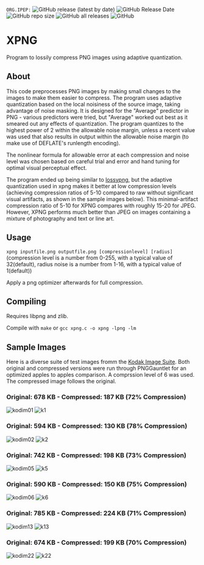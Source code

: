 `ORG.IPEP:`
![GitHub release (latest by date)](https://img.shields.io/github/v/release/ImageProcessing-ElectronicPublications/xpng)
![GitHub Release Date](https://img.shields.io/github/release-date/ImageProcessing-ElectronicPublications/xpng)
![GitHub repo size](https://img.shields.io/github/repo-size/ImageProcessing-ElectronicPublications/xpng)
![GitHub all releases](https://img.shields.io/github/downloads/ImageProcessing-ElectronicPublications/xpng/total)
![GitHub](https://img.shields.io/github/license/ImageProcessing-ElectronicPublications/xpng)  

# XPNG
Program to lossily compress PNG images using adaptive quantization.

## About
This code preprocesses PNG images by making small changes to the images to make them easier to compress. The program uses adaptive quantization based on the local noisiness of the source image, taking advantage of noise masking. It is designed for the "Average" predictor in PNG - various predictors were tried, but "Average" worked out best as it smeared out any effects of quantization. The program quantizes to the highest power of 2 within the allowable noise margin, unless a recent value was used that also results in output within the allowable noise margin (to make use of DEFLATE's runlength encoding).

The nonlinear formula for allowable error at each compression and noise level was chosen based on careful trial and error and hand tuning for optimal visual perceptual effect.

The program ended up being similar to [lossypng](https://github.com/foobaz/lossypng), but the adaptive quantization used in xpng makes it better at low compression levels (achieving compression ratios of 5-10 compared to raw without significant visual artifacts, as shown in the sample images below). This minimal-artifact compression ratio of 5-10 for XPNG compares with roughly 15-20 for JPEG. However, XPNG performs much better than JPEG on images containing a mixture of photography and text or line art.

## Usage
`xpng inputfile.png outputfile.png [compressionlevel] [radius]` (compression level is a number from 0-255, with a typical value of 32(default), radius noise is a number from 1-16, with a typical value of 1(default))

Apply a png optimizer afterwards for full compression.

## Compiling
Requires libpng and zlib.

Compile with `make` or `gcc xpng.c -o xpng -lpng -lm`

## Sample Images
Here is a diverse suite of test images fromm the [Kodak Image Suite](http://r0k.us/graphics/kodak/). Both original and compressed versions were run through PNGGauntlet for an optimized apples to apples comparison. A comprssion level of 6 was used. The compressed image follows the original.

### Original: 678 KB - Compressed: 187 KB (72% Compression)
![kodim01](https://cloud.githubusercontent.com/assets/8397050/21791560/6d455276-d698-11e6-8101-8533ebcf7249.png)
![k1](https://cloud.githubusercontent.com/assets/8397050/21791567/6d6cd7ec-d698-11e6-89ff-9231a28c48f3.png)

### Original: 594 KB - Compressed: 130 KB (78% Compression)
![kodim02](https://cloud.githubusercontent.com/assets/8397050/21791559/6d43cbb8-d698-11e6-9104-45c011d5416d.png)
![k2](https://cloud.githubusercontent.com/assets/8397050/21791566/6d6b0ce6-d698-11e6-9c4a-a8c2f419ccd3.png)

### Original: 742 KB - Compressed: 198 KB (73% Compression)
![kodim05](https://cloud.githubusercontent.com/assets/8397050/21791561/6d46d9fc-d698-11e6-8fbf-b1276c061c9d.png)
![k5](https://cloud.githubusercontent.com/assets/8397050/21791568/6d72ad48-d698-11e6-9b31-769daccd1bc6.png)

### Original: 590 KB - Compressed: 150 KB (75% Compression)
![kodim06](https://cloud.githubusercontent.com/assets/8397050/21791562/6d4a1504-d698-11e6-97bb-eb22d565eee2.png)
![k6](https://cloud.githubusercontent.com/assets/8397050/21791569/6d7e6124-d698-11e6-8e4e-868b4c0245c0.png)

### Original: 785 KB - Compressed: 224 KB (71% Compression)
![kodim13](https://cloud.githubusercontent.com/assets/8397050/21791563/6d5d94a8-d698-11e6-83ac-2ee6f77d9e13.jpg)
![k13](https://cloud.githubusercontent.com/assets/8397050/21791557/6d3b7472-d698-11e6-814e-24697ee57041.png)

### Original: 674 KB - Compressed: 199 KB (70% Compression)
![kodim22](https://cloud.githubusercontent.com/assets/8397050/21791565/6d66d702-d698-11e6-88ea-7c199ab33f90.png)
![k22](https://cloud.githubusercontent.com/assets/8397050/21791570/6d99ff4c-d698-11e6-87d3-c265e5ad6677.png)
